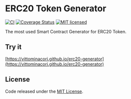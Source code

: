 # ERC20 Token Generator

[![CI](https://github.com/vittominacori/erc20-generator/workflows/CI/badge.svg?branch=master)](https://github.com/vittominacori/erc20-generator/actions/)
[![Coverage Status](https://coveralls.io/repos/github/vittominacori/erc20-generator/badge.svg?branch=master)](https://coveralls.io/github/vittominacori/erc20-generator?branch=master)
[![MIT licensed](https://img.shields.io/github/license/vittominacori/erc20-generator.svg)](https://github.com/vittominacori/erc20-generator/blob/master/LICENSE)

The most used Smart Contract Generator for ERC20 Token.

## Try it

[https://vittominacori.github.io/erc20-generator](https://vittominacori.github.io/erc20-generator)

## License

Code released under the [MIT License](https://github.com/vittominacori/erc20-generator/blob/master/LICENSE).
